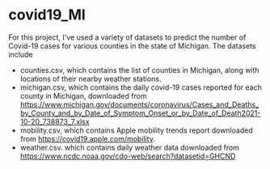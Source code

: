 # covid19_MI

For this project, I've used a variety of datasets to predict the number of Covid-19 cases for various counties in the state of Michigan.
The datasets include
 - counties.csv, which contains the list of counties in Michigan, along with locations of their nearby weather stations.
 - michigan.csv, which contains the daily covid-19 cases reported for each county in Michigan, downloaded from https://www.michigan.gov/documents/coronavirus/Cases_and_Deaths_by_County_and_by_Date_of_Symptom_Onset_or_by_Date_of_Death2021-10-20_738873_7.xlsx
 - mobility.csv, which contains Apple mobility trends report downloaded from https://covid19.apple.com/mobility.
 - weather.csv. which contains daily weather data downloaded from https://www.ncdc.noaa.gov/cdo-web/search?datasetid=GHCND
